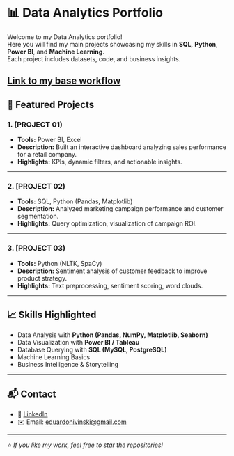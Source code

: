 # 📊 Data Analytics Portfolio

Welcome to my Data Analytics portfolio!  
Here you will find my main projects showcasing my skills in **SQL**, **Python**, **Power BI**, and **Machine Learning**.  
Each project includes datasets, code, and business insights.

[Link to my base workflow]([url](https://github.com/EduNivinski/Data-Analysis-Portfolio/blob/main/Workflow%20Data%20Analysis%20Document.jpg)) 
---

## 🚀 Featured Projects

### 1. [PROJECT 01)
- **Tools:** Power BI, Excel
- **Description:** Built an interactive dashboard analyzing sales performance for a retail company.
- **Highlights:** KPIs, dynamic filters, and actionable insights.

---

### 2. [PROJECT 02)
- **Tools:** SQL, Python (Pandas, Matplotlib)
- **Description:** Analyzed marketing campaign performance and customer segmentation.
- **Highlights:** Query optimization, visualization of campaign ROI.

---

### 3. [PROJECT 03)
- **Tools:** Python (NLTK, SpaCy)
- **Description:** Sentiment analysis of customer feedback to improve product strategy.
- **Highlights:** Text preprocessing, sentiment scoring, word clouds.

---

## 📈 Skills Highlighted
- Data Analysis with **Python (Pandas, NumPy, Matplotlib, Seaborn)**
- Data Visualization with **Power BI / Tableau**
- Database Querying with **SQL (MySQL, PostgreSQL)**
- Machine Learning Basics
- Business Intelligence & Storytelling

---

## 📬 Contact
- 💼 [LinkedIn]([https://linkedin.com/in/seu-perfil](https://www.linkedin.com/in/eduardo-nivinski/))
- ✉️ Email: eduardonivinski@gmail.com

---
⭐️ *If you like my work, feel free to star the repositories!*
